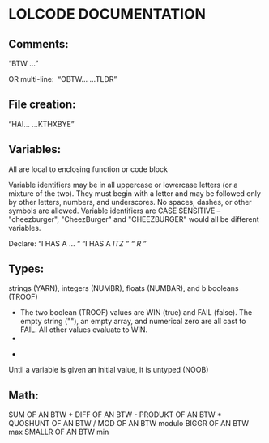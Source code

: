 # LOLCODE DOCUMENTATION

## Comments: 

“BTW …”

OR multi-line:  “OBTW…
…TLDR”

## File creation:

“HAI…
…KTHXBYE”

## Variables:

All are local to enclosing function or code block 

Variable identifiers may be in all uppercase or lowercase letters (or a mixture of the two). They must begin with a letter and may be followed only by other letters, numbers, and underscores. No spaces, dashes, or other symbols are allowed. Variable identifiers are CASE SENSITIVE – "cheezburger", "CheezBurger" and "CHEEZBURGER" would all be different variables.

Declare: 
“I HAS A … “
“I HAS A <var> ITZ <val>”
“<variable> R <value>”

## Types:
strings (YARN), 
integers (NUMBR), 
floats (NUMBAR), and b
booleans (TROOF) 
* The two boolean (TROOF) values are WIN (true) and FAIL (false). The empty string (""), an empty array, and numerical zero are all cast to FAIL. All other values evaluate to WIN.
* 
- 
Until a variable is given an initial value, it is untyped (NOOB)

## Math:

SUM OF <x> AN <y>       BTW +
DIFF OF <x> AN <y>      BTW -
PRODUKT OF <x> AN <y>   BTW *
QUOSHUNT OF <x> AN <y>  BTW /
MOD OF <x> AN <y>       BTW modulo
BIGGR OF <x> AN <y>     BTW max
SMALLR OF <x> AN <y>    BTW min

